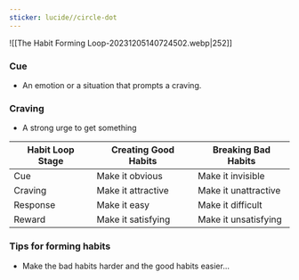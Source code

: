 ```yaml
---
sticker: lucide//circle-dot
---
```

![[The Habit Forming Loop-20231205140724502.webp|252]]
### Cue
- An emotion or a situation that prompts a craving.
### Craving
- A strong urge to get something

|Habit Loop Stage|Creating Good Habits| Breaking Bad Habits|
|---|---|---|
|Cue|Make it obvious|Make it invisible|
|Craving|Make it attractive|Make it unattractive|
|Response|Make it easy|Make it difficult|
|Reward|Make it satisfying|Make it unsatisfying|

### Tips for forming habits
- Make the bad habits harder and the good habits easier...